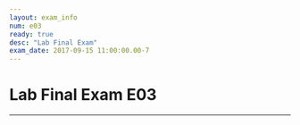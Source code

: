 ```yaml
---
layout: exam_info
num: e03
ready: true
desc: "Lab Final Exam"
exam_date: 2017-09-15 11:00:00.00-7
---
```


# Lab Final Exam E03

---

<div style="display:none;">  http://ucsb-cs56-f16.github.io/exam/e03 </div>
